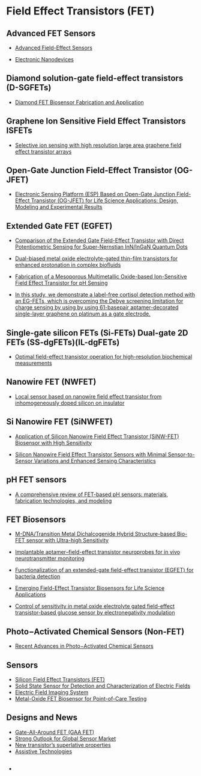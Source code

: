 # Field Effect Transistors (FET)

## Advanced FET Sensors
* [Advanced Field-Effect Sensors](https://pmc.ncbi.nlm.nih.gov/articles/PMC10181658/#B1-sensors-23-04554)

* [Electronic Nanodevices](https://www.mdpi.com/2079-4991/12/13/2125)

## Diamond solution-gate field-effect transistors (D-SGFETs)
* [Diamond FET Biosensor Fabrication and Application](https://www.mdpi.com/2079-9292/13/19/3881)

## Graphene Ion Sensitive Field Effect Transistors ISFETs
* [Selective ion sensing with high resolution large area graphene field effect transistor arrays](https://www.nature.com/articles/s41467-020-16979-y)

## Open-Gate Junction Field-Effect Transistor (OG-JFET)
* [Electronic Sensing Platform (ESP) Based on Open-Gate Junction Field-Effect Transistor (OG-JFET) for Life Science Applications: Design, Modeling and Experimental Results](https://www.mdpi.com/1424-8220/21/22/7491)

## Extended Gate FET (EGFET)
* [Comparison of the Extended Gate Field-Effect Transistor with Direct Potentiometric Sensing for Super-Nernstian InN/InGaN Quantum Dots](https://pmc.ncbi.nlm.nih.gov/articles/PMC7758944/)
* [Dual-biased metal oxide electrolyte-gated thin-film transistors for enhanced protonation in complex biofluids](https://www.nature.com/articles/s41598-024-80005-0)
  
* [Fabrication of a Mesoporous Multimetallic Oxide-based Ion-Sensitive Field Effect Transistor for pH Sensing](https://pubs.acs.org/doi/full/10.1021/acsomega.1c05469)
* [In this study, we demonstrate a label-free cortisol detection method with an EG-FETs, which is overcoming the Debye screening limitation for charge sensing by using by using 61-basepair aptamer-decorated single-layer graphene on platinum as a gate electrode.](https://www.nature.com/articles/s43246-020-00114-x#Fig1)

## Single-gate silicon FETs (Si-FETs) Dual-gate 2D FETs (SS-dgFETs)(IL-dgFETs)
* [Optimal field-effect transistor operation for high-resolution biochemical measurements](https://pubs.aip.org/aip/rsi/article/92/3/030901/1061455/Optimal-field-effect-transistor-operation-for-high)

## Nanowire FET (NWFET)
* [Local sensor based on nanowire field effect transistor from inhomogeneously doped silicon on insulator](https://pubs.aip.org/aip/jap/article-abstract/123/5/054503/155023/Local-sensor-based-on-nanowire-field-effect?redirectedFrom=fulltext)

## Si Nanowire FET (SiNWFET)
* [Application of Silicon Nanowire Field Effect Transistor (SiNW-FET) Biosensor with High Sensitivity](https://www.mdpi.com/1424-8220/23/15/6808)
  
* [Silicon Nanowire Field Effect Transistor Sensors with Minimal Sensor-to-Sensor Variations and Enhanced Sensing Characteristics](https://pubs.acs.org/doi/abs/10.1021/acsnano.8b01339)

## pH FET sensors
* [A comprehensive review of FET-based pH sensors: materials, fabrication technologies, and modeling](https://chemistry-europe.onlinelibrary.wiley.com/doi/10.1002/elsa.202100147)

## FET Biosensors
* [M-DNA/Transition Metal Dichalcogenide Hybrid Structure-based Bio-FET sensor with Ultra-high Sensitivity](https://www.nature.com/articles/srep35733)
* [Implantable aptamer–field-effect transistor neuroprobes for in vivo neurotransmitter monitoring
](https://www.science.org/doi/10.1126/sciadv.abj7422)
* [Functionalization of an extended-gate field-effect transistor (EGFET) for bacteria detection](https://www.nature.com/articles/s41598-022-08272-3)
  
* [Emerging Field-Effect Transistor Biosensors for Life Science Applications](https://pmc.ncbi.nlm.nih.gov/articles/PMC10375956/)
* [Control of sensitivity in metal oxide electrolyte gated field-effect transistor-based glucose sensor by electronegativity modulation](https://www.nature.com/articles/s41598-024-76885-x#Fig2)


## Photo−Activated Chemical Sensors (Non-FET)
* [Recent Advances in Photo−Activated Chemical Sensors](https://www.mdpi.com/1424-8220/22/23/9228)


## Sensors
* [Silicon Field Effect Transistors (FET)](https://encyclopedia.pub/entry/14295)
* [Solid State Sensor for Detection and Characterization of Electric Fields](https://technology.nasa.gov/patent/LAR-TOPS-235)
* [Electric Field Imaging System](https://technology.nasa.gov/patent/LAR-TOPS-116)
* [Metal-Oxide FET Biosensor for Point-of-Care Testing](https://www.mdpi.com/1420-3049/27/22/7952)

## Designs and News
* [Gate-All-Around FET (GAA FET)](https://semiengineering.com/knowledge_centers/integrated-circuit/transistors/3d/gate-all-around-fet/)
* [Strong Outlook for Global Sensor Market](https://www.idtechex.com/en/research-article/strong-outlook-for-global-sensor-market-set-to-exceed-us-250b-by-2035/31927)
* [New transistor’s superlative properties](https://news.mit.edu/2024/new-transistors-superlative-properties-could-have-broad-electronics-applications-0726)
* [Assistive Technologies](https://technology.nasa.gov/assistive-technologies/circuit_design)
  
## 
* []()
